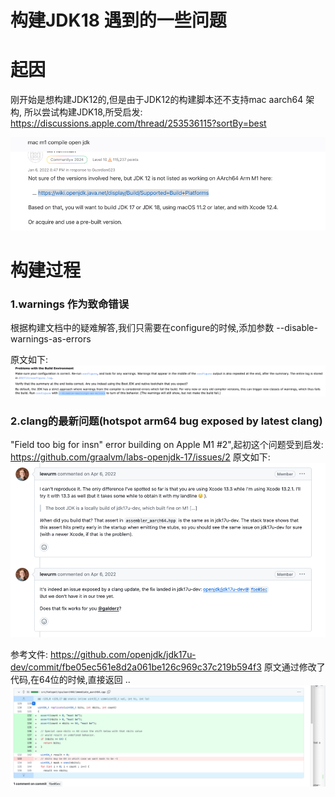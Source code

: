 # 构建JDK18 遇到的一些问题

# 起因
刚开始是想构建JDK12的,但是由于JDK12的构建脚本还不支持mac aarch64 架构,
所以尝试构建JDK18,所受启发: https://discussions.apple.com/thread/253536115?sortBy=best

![img.png](img.png)

# 构建过程

### 1.warnings 作为致命错误

  根据构建文档中的疑难解答,我们只需要在configure的时候,添加参数 --disable-warnings-as-errors

  原文如下:
![img_1.png](img_1.png)
### 2.clang的最新问题(hotspot arm64 bug exposed by latest clang)
"Field too big for insn" error building on Apple M1 #2",起初这个问题受到启发: https://github.com/graalvm/labs-openjdk-17/issues/2
原文如下: 
![img_2.png](img_2.png)

参考文件: https://github.com/openjdk/jdk17u-dev/commit/fbe05ec561e8d2a061be126c969c37c219b594f3
原文通过修改了代码,在64位的时候,直接返回 ..
![img_3.png](img_3.png)